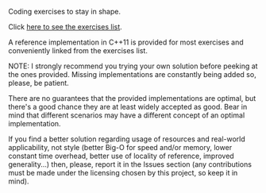 Coding exercises to stay in shape.

Click [here to see the exercises list](https://github.com/juchem/prep/blob/master/exercises.md).

A reference implementation in C++11 is provided for most exercises and conveniently linked from the exercises list.

NOTE: I strongly recommend you trying your own solution before peeking at the ones provided. Missing implementations are constantly being added so, please, be patient.

There are no guarantees that the provided implementations are optimal, but there's a good chance they are at least widely accepted as good. Bear in mind that different scenarios may have a different concept of an optimal implementation.

If you find a better solution regarding usage of resources and real-world applicability, not style (better Big-O for speed and/or memory, lower constant time overhead, better use of locality of reference, improved generality...) then, please, report it in the Issues section (any contributions must be made under the licensing chosen by this project, so keep it in mind).
